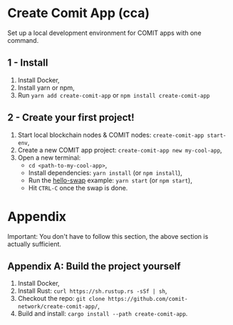 # Create Comit App (cca)

Set up a local development environment for COMIT apps with one command. 

## 1 - Install

1. Install Docker,
2. Install yarn or npm, 
3. Run `yarn add create-comit-app` or `npm install create-comit-app` 

## 2 - Create your first project!

1. Start local blockchain nodes & COMIT nodes: `create-comit-app start-env`,
2. Create a new COMIT app project: `create-comit-app new my-cool-app`,
3. Open a new terminal:
   - `cd <path-to-my-cool-app>`,
   - Install dependencies: `yarn install` (or `npm install`),
   - Run the [hello-swap](https://github.com/comit-network/hello-swap/) example: `yarn start` (or `npm start`),
   - Hit `CTRL-C` once the swap is done.
   

# Appendix

Important: You don't have to follow this section, the above section is actually sufficient.

## Appendix A: Build the project yourself

1. Install Docker,
2. Install Rust: `curl https://sh.rustup.rs -sSf | sh`,
3. Checkout the repo: `git clone https://github.com/comit-network/create-comit-app/`,
4. Build and install: `cargo install --path create-comit-app`.